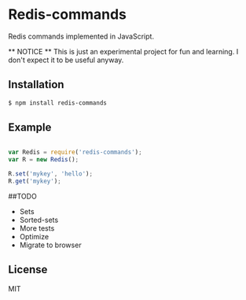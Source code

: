 # Redis-commands

Redis commands implemented in JavaScript.

** NOTICE ** This is just an experimental project for fun and learning. I don't expect it to be useful anyway.

## Installation

```bash
$ npm install redis-commands
```

## Example

```js

var Redis = require('redis-commands');
var R = new Redis();

R.set('mykey', 'hello');
R.get('mykey');
```

##TODO

* Sets
* Sorted-sets
* More tests
* Optimize 
* Migrate to browser


## License
MIT
